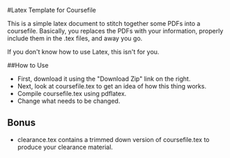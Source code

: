 #Latex Template for Coursefile

This is a simple latex document to stitch together some PDFs into a
coursefile.  Basically, you replaces the PDFs with your information,
properly include them in the .tex files, and away you go.

If you don't know how to use Latex, this isn't for you.

##How to Use
 * First, download it using the "Download Zip" link on the right.
 * Next, look at coursefile.tex to get an idea of how this thing works.
 * Compile coursefile.tex using pdflatex.
 * Change what needs to be changed.

## Bonus
 * clearance.tex contains a trimmed down version of coursefile.tex to
   produce your clearance material.
